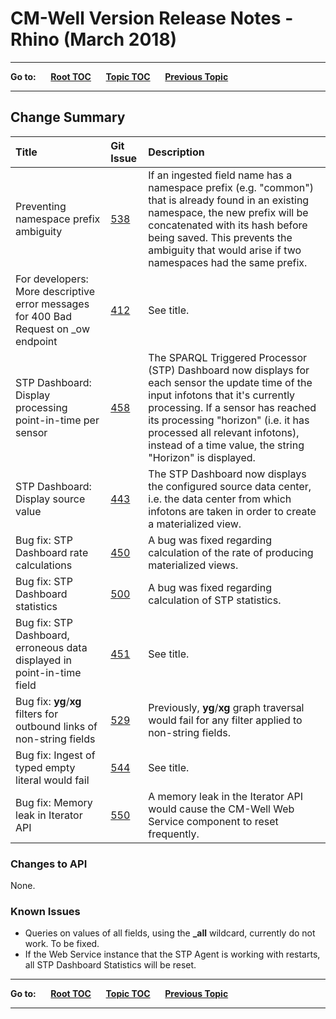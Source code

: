 # CM-Well Version Release Notes - Rhino (March 2018) #

----

**Go to:** &nbsp;&nbsp;&nbsp;&nbsp; [**Root TOC**](CM-Well.RootTOC.md) &nbsp;&nbsp;&nbsp;&nbsp; [**Topic TOC**](ReleaseNotes.TOC.md) &nbsp;&nbsp;&nbsp;&nbsp; [**Previous Topic**](ReleaseNotes.Quetzal.February.2018.md)

----

## Change Summary ##


 Title | Git Issue | Description 
:------|:----------|:------------
Preventing namespace prefix ambiguity | [538](https://github.com/thomsonreuters/CM-Well/pull/538) | If an ingested field name has a namespace prefix (e.g. "common") that is already found in an existing namespace, the new prefix will be concatenated with its hash before being saved. This prevents the ambiguity that would arise if two namespaces had the same prefix.
For developers: More descriptive error messages for 400 Bad Request on _ow endpoint | [412](https://github.com/thomsonreuters/CM-Well/pull/412) | See title.
STP Dashboard: Display processing point-in-time per sensor | [458](https://github.com/thomsonreuters/CM-Well/pull/458) | The SPARQL Triggered Processor (STP) Dashboard now displays for each sensor the update time of the input infotons that it's currently processing. If a sensor has reached its processing "horizon" (i.e. it has processed all relevant infotons), instead of a time value, the string "Horizon" is displayed.
STP Dashboard: Display source value | [443](https://github.com/thomsonreuters/CM-Well/pull/443) | The STP Dashboard now displays the configured source data center, i.e. the data center from which infotons are taken in order to create a materialized view.
Bug fix: STP Dashboard rate calculations | [450](https://github.com/thomsonreuters/CM-Well/pull/450) | A bug was fixed regarding calculation of the rate of producing materialized views.
Bug fix: STP Dashboard statistics | [500](https://github.com/thomsonreuters/CM-Well/pull/500) | A bug was fixed regarding calculation of STP statistics.
Bug fix: STP Dashboard, erroneous data displayed in point-in-time field | [451](https://github.com/thomsonreuters/CM-Well/pull/451) | See title.
Bug fix: **yg**/**xg** filters for outbound links of non-string fields | [529](https://github.com/thomsonreuters/CM-Well/pull/529) | Previously, **yg**/**xg** graph traversal would fail for any filter applied to non-string fields.
Bug fix: Ingest of typed empty literal would fail | [544](https://github.com/thomsonreuters/CM-Well/pull/544) | See title.
Bug fix: Memory leak in Iterator API | [550](https://github.com/thomsonreuters/CM-Well/pull/550) | A memory leak in the Iterator API would cause the CM-Well Web Service component to reset frequently.

### Changes to API ###

None.

### Known Issues ###

* Queries on values of all fields, using the **_all** wildcard, currently do not work. To be fixed.
* If the Web Service instance that the STP Agent is working with restarts, all STP Dashboard Statistics will be reset.

----

**Go to:** &nbsp;&nbsp;&nbsp;&nbsp; [**Root TOC**](CM-Well.RootTOC.md) &nbsp;&nbsp;&nbsp;&nbsp; [**Topic TOC**](ReleaseNotes.TOC.md) &nbsp;&nbsp;&nbsp;&nbsp; [**Previous Topic**](ReleaseNotes.Quetzal.February.2018.md)

----